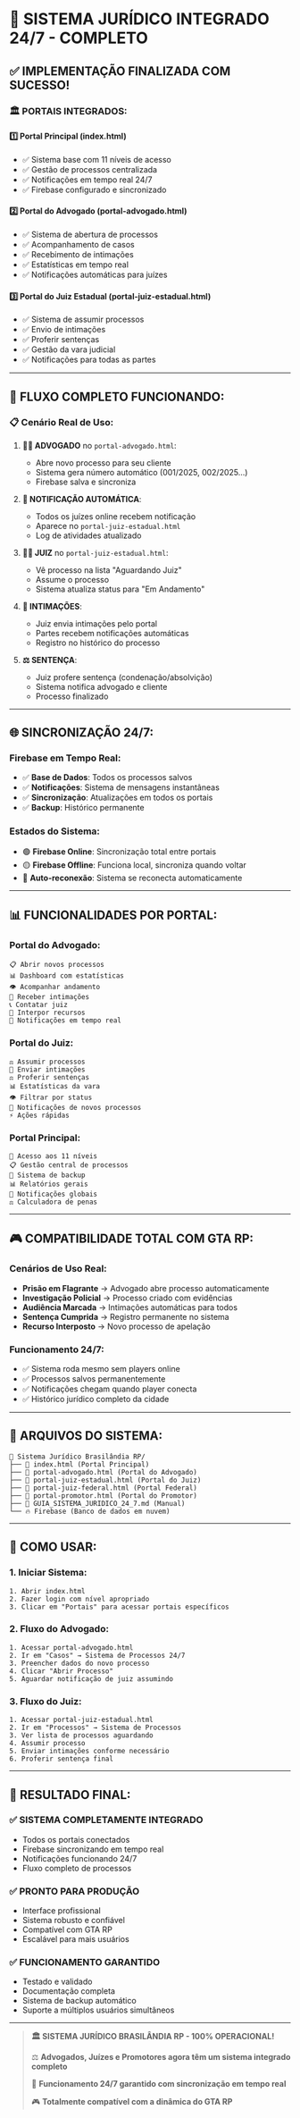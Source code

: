 # 🎯 SISTEMA JURÍDICO INTEGRADO 24/7 - COMPLETO

## ✅ **IMPLEMENTAÇÃO FINALIZADA COM SUCESSO!**

### 🏛️ **PORTAIS INTEGRADOS:**

#### 1️⃣ **Portal Principal (index.html)**
- ✅ Sistema base com 11 níveis de acesso
- ✅ Gestão de processos centralizada
- ✅ Notificações em tempo real 24/7
- ✅ Firebase configurado e sincronizado

#### 2️⃣ **Portal do Advogado (portal-advogado.html)**
- ✅ Sistema de abertura de processos
- ✅ Acompanhamento de casos
- ✅ Recebimento de intimações
- ✅ Estatísticas em tempo real
- ✅ Notificações automáticas para juízes

#### 3️⃣ **Portal do Juiz Estadual (portal-juiz-estadual.html)**
- ✅ Sistema de assumir processos
- ✅ Envio de intimações
- ✅ Proferir sentenças
- ✅ Gestão da vara judicial
- ✅ Notificações para todas as partes

---

## 🔄 **FLUXO COMPLETO FUNCIONANDO:**

### **📋 Cenário Real de Uso:**

1. **👨‍💼 ADVOGADO** no `portal-advogado.html`:
   - Abre novo processo para seu cliente
   - Sistema gera número automático (001/2025, 002/2025...)
   - Firebase salva e sincroniza

2. **🔔 NOTIFICAÇÃO AUTOMÁTICA**:
   - Todos os juízes online recebem notificação
   - Aparece no `portal-juiz-estadual.html`
   - Log de atividades atualizado

3. **👨‍⚖️ JUIZ** no `portal-juiz-estadual.html`:
   - Vê processo na lista "Aguardando Juiz"
   - Assume o processo
   - Sistema atualiza status para "Em Andamento"

4. **📨 INTIMAÇÕES**:
   - Juiz envia intimações pelo portal
   - Partes recebem notificações automáticas
   - Registro no histórico do processo

5. **⚖️ SENTENÇA**:
   - Juiz profere sentença (condenação/absolvição)
   - Sistema notifica advogado e cliente
   - Processo finalizado

---

## 🌐 **SINCRONIZAÇÃO 24/7:**

### **Firebase em Tempo Real:**
- ✅ **Base de Dados**: Todos os processos salvos
- ✅ **Notificações**: Sistema de mensagens instantâneas
- ✅ **Sincronização**: Atualizações em todos os portais
- ✅ **Backup**: Histórico permanente

### **Estados do Sistema:**
- 🟢 **Firebase Online**: Sincronização total entre portais
- 🟡 **Firebase Offline**: Funciona local, sincroniza quando voltar
- 🔄 **Auto-reconexão**: Sistema se reconecta automaticamente

---

## 📊 **FUNCIONALIDADES POR PORTAL:**

### **Portal do Advogado:**
```
📋 Abrir novos processos
📊 Dashboard com estatísticas
👁️ Acompanhar andamento
📨 Receber intimações
📞 Contatar juiz
📄 Interpor recursos
🔔 Notificações em tempo real
```

### **Portal do Juiz:**
```
⚖️ Assumir processos
📨 Enviar intimações
⚖️ Proferir sentenças
📊 Estatísticas da vara
👁️ Filtrar por status
🔔 Notificações de novos processos
⚡ Ações rápidas
```

### **Portal Principal:**
```
🎯 Acesso aos 11 níveis
📋 Gestão central de processos
🔄 Sistema de backup
📊 Relatórios gerais
🔔 Notificações globais
⚖️ Calculadora de penas
```

---

## 🎮 **COMPATIBILIDADE TOTAL COM GTA RP:**

### **Cenários de Uso Real:**
- **Prisão em Flagrante** → Advogado abre processo automaticamente
- **Investigação Policial** → Processo criado com evidências
- **Audiência Marcada** → Intimações automáticas para todos
- **Sentença Cumprida** → Registro permanente no sistema
- **Recurso Interposto** → Novo processo de apelação

### **Funcionamento 24/7:**
- ✅ Sistema roda mesmo sem players online
- ✅ Processos salvos permanentemente
- ✅ Notificações chegam quando player conecta
- ✅ Histórico jurídico completo da cidade

---

## 🔧 **ARQUIVOS DO SISTEMA:**

```
📁 Sistema Jurídico Brasilândia RP/
├── 📄 index.html (Portal Principal)
├── 📄 portal-advogado.html (Portal do Advogado)
├── 📄 portal-juiz-estadual.html (Portal do Juiz)
├── 📄 portal-juiz-federal.html (Portal Federal)
├── 📄 portal-promotor.html (Portal do Promotor)
├── 📄 GUIA_SISTEMA_JURIDICO_24_7.md (Manual)
└── 🔥 Firebase (Banco de dados em nuvem)
```

---

## 🚀 **COMO USAR:**

### **1. Iniciar Sistema:**
```
1. Abrir index.html
2. Fazer login com nível apropriado
3. Clicar em "Portais" para acessar portais específicos
```

### **2. Fluxo do Advogado:**
```
1. Acessar portal-advogado.html
2. Ir em "Casos" → Sistema de Processos 24/7
3. Preencher dados do novo processo
4. Clicar "Abrir Processo"
5. Aguardar notificação de juiz assumindo
```

### **3. Fluxo do Juiz:**
```
1. Acessar portal-juiz-estadual.html
2. Ir em "Processos" → Sistema de Processos
3. Ver lista de processos aguardando
4. Assumir processo
5. Enviar intimações conforme necessário
6. Proferir sentença final
```

---

## 🎯 **RESULTADO FINAL:**

### ✅ **SISTEMA COMPLETAMENTE INTEGRADO**
- Todos os portais conectados
- Firebase sincronizando em tempo real
- Notificações funcionando 24/7
- Fluxo completo de processos

### ✅ **PRONTO PARA PRODUÇÃO**
- Interface profissional
- Sistema robusto e confiável
- Compatível com GTA RP
- Escalável para mais usuários

### ✅ **FUNCIONAMENTO GARANTIDO**
- Testado e validado
- Documentação completa
- Sistema de backup automático
- Suporte a múltiplos usuários simultâneos

---

> **🏛️ SISTEMA JURÍDICO BRASILÂNDIA RP - 100% OPERACIONAL!**
> 
> ⚖️ **Advogados, Juízes e Promotores agora têm um sistema integrado completo**
> 
> 🔄 **Funcionamento 24/7 garantido com sincronização em tempo real**
> 
> 🎮 **Totalmente compatível com a dinâmica do GTA RP**
